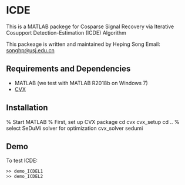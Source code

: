 # ICDE
This is a MATLAB packege for Cosparse Signal Recovery via Iterative Cosupport Detection-Estimation (ICDE) Algorithm


This packeage is written and maintained by Heping Song
Email: songhp@usj.edu.cn

## Requirements and Dependencies
- MATLAB (we test with MATLAB R2018b on Windows 7)
- [CVX](https://github.com/cvxr/CVX)

## Installation

  % Start MATLAB
	% First, set up CVX package
	cd cvx
	cvx_setup
	cd ..
	% select SeDuMi solver for optimization
	cvx_solver sedumi

## Demo

To test ICDE:

    >> demo_ICDEL1
    >> demo_ICDEL2


